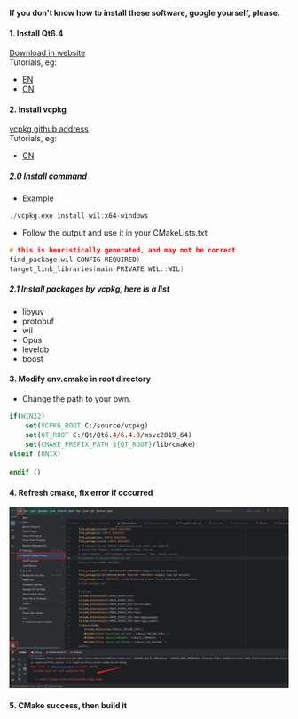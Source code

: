 **If you don't know how to install these software, google yourself, please.**

#### 1. Install Qt6.4
[Download in website](https://www.qt.io/download)  
Tutorials, eg:  
- [EN](https://subscription.packtpub.com/book/programming/9781800204584/2/ch02lvl1sec06/downloading-and-installing-qt)
- [CN](https://blog.csdn.net/yanchenyu365/article/details/124499087)

#### 2. Install vcpkg
[vcpkg github address](https://github.com/microsoft/vcpkg)  
Tutorials, eg:  
- [CN](https://zhuanlan.zhihu.com/p/153199835)

##### 2.0 Install command
- Example
```c++
./vcpkg.exe install wil:x64-windows
```
- Follow the output and use it in your CMakeLists.txt
```c++
# this is heuristically generated, and may not be correct
find_package(wil CONFIG REQUIRED)
target_link_libraries(main PRIVATE WIL::WIL)
```

##### 2.1 Install packages by vcpkg, here is a list
- libyuv
- protobuf
- wil
- Opus
- leveldb
- boost

#### 3. Modify env.cmake in root directory
- Change the path to your own.
```cmake
if(WIN32)
    set(VCPKG_ROOT C:/source/vcpkg)
    set(QT_ROOT C:/Qt/Qt6.4/6.4.0/msvc2019_64)
    set(CMAKE_PREFIX_PATH ${QT_ROOT}/lib/cmake)
elseif (UNIX)

endif ()
```

#### 4. Refresh cmake, fix error if occurred
![x想](images/env_config.png)

#### 5. CMake success, then build it